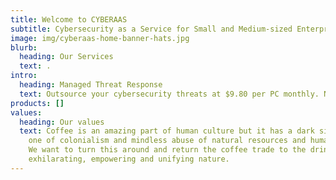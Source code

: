```yaml
---
title: Welcome to CYBERAAS
subtitle: Cybersecurity as a Service for Small and Medium-sized Enterprises
image: img/cyberaas-home-banner-hats.jpg
blurb:
  heading: Our Services
  text: .
intro:
  heading: Managed Threat Response
  text: Outsource your cybersecurity threats at $9.80 per PC monthly. No contract.
products: []
values:
  heading: Our values
  text: Coffee is an amazing part of human culture but it has a dark side too –
    one of colonialism and mindless abuse of natural resources and human lives.
    We want to turn this around and return the coffee trade to the drink’s
    exhilarating, empowering and unifying nature.
---
```

